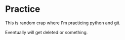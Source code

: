 # Practice
This is random crap where I'm practicing python and git.

Eventually will get deleted or something.
